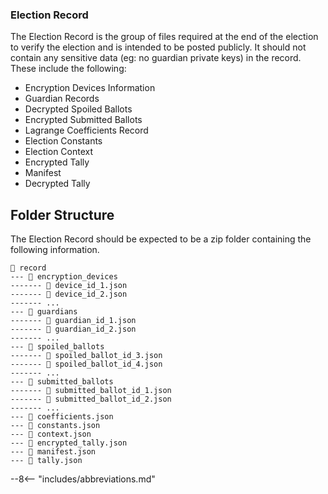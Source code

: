### Election Record

The Election Record is the group of files required at the end of the election to verify the election and is intended to be posted publicly. It should not contain any sensitive data (eg: no guardian private keys) in the record. These include the following:

- Encryption Devices Information
- Guardian Records
- Decrypted Spoiled Ballots
- Encrypted Submitted Ballots
- Lagrange Coefficients Record
- Election Constants
- Election Context
- Encrypted Tally
- Manifest
- Decrypted Tally

## Folder Structure

The Election Record should be expected to be a zip folder containing the following information. 

```
📂 record
--- 📁 encryption_devices
------- 📄 device_id_1.json
------- 📄 device_id_2.json
------- ...
--- 📁 guardians
------- 📄 guardian_id_1.json
------- 📄 guardian_id_2.json
------- ...
--- 📁 spoiled_ballots
------- 📄 spoiled_ballot_id_3.json
------- 📄 spoiled_ballot_id_4.json
------- ...
--- 📁 submitted_ballots
------- 📄 submitted_ballot_id_1.json
------- 📄 submitted_ballot_id_2.json
------- ...
--- 📄 coefficients.json
--- 📄 constants.json
--- 📄 context.json
--- 📄 encrypted_tally.json
--- 📄 manifest.json
--- 📄 tally.json
```

--8<-- "includes/abbreviations.md"